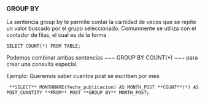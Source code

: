 ### GROUP BY

La sentencia group by te permite contar la cantidad de veces que se repite un valor buscado por el grupo seleccionado. Comunmente se utiliza con el contador de filas, el cual es de la forma 
~~~
SELECT COUNT(*) FROM TABLE;
~~~

Podemos combinar ambas sentencias ~~~ GROUP BY COUNT(*) ~~~ para crear una consulta especial. 

Ejemplo: Queremos saber cuantos post se escriben por mes.

~~~
 **SELECT** MONTHNAME(fecha_publicacion) AS MONTH_POST **COUNT**(*) AS POST_CUANTITY **FROM** POST **GROUP BY** MONTH_POST;
~~~